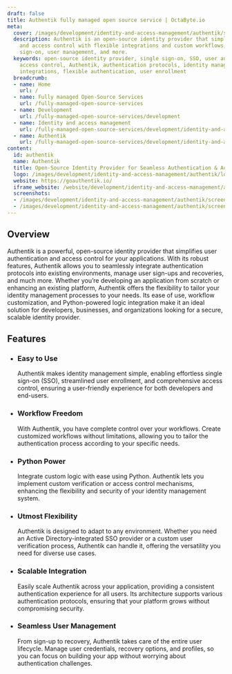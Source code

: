 ```yaml
---
draft: false
title: Authentik fully managed open source service | OctaByte.io
meta:
  cover: /images/development/identity-and-access-management/authentik/screenshot-1.jpg
  description: Authentik is an open-source identity provider that simplifies authentication
    and access control with flexible integrations and custom workflows, offering seamless
    sign-on, user management, and more.
  keywords: open-source identity provider, single sign-on, SSO, user authentication,
    access control, Authentik, authentication protocols, identity management, Python
    integrations, flexible authentication, user enrollment
  breadcrumb:
  - name: Home
    url: /
  - name: Fully managed Open-Source Services
    url: /fully-managed-open-source-services
  - name: Development
    url: /fully-managed-open-source-services/development
  - name: Identity and access management
    url: /fully-managed-open-source-services/development/identity-and-access-management
  - name: Authentik
    url: /fully-managed-open-source-services/development/identity-and-access-management/authentik
content:
  id: authentik
  name: Authentik
  title: Open-Source Identity Provider for Seamless Authentication & Access Control
  logo: /images/development/identity-and-access-management/authentik/logo.png
  website: https://goauthentik.io/
  iframe_website: /website/development/identity-and-access-management/authentik
  screenshots:
  - /images/development/identity-and-access-management/authentik/screenshot-1.jpg
  - /images/development/identity-and-access-management/authentik/screenshot-2.jpg
---
```


## Overview

Authentik is a powerful, open-source identity provider that simplifies user authentication and access control for your applications. With its robust features, Authentik allows you to seamlessly integrate authentication protocols into existing environments, manage user sign-ups and recoveries, and much more. Whether you’re developing an application from scratch or enhancing an existing platform, Authentik offers the flexibility to tailor your identity management processes to your needs. Its ease of use, workflow customization, and Python-powered logic integration make it an ideal solution for developers, businesses, and organizations looking for a secure, scalable identity provider.

## Features

- ### Easy to Use

  Authentik makes identity management simple, enabling effortless single sign-on (SSO), streamlined user enrollment, and comprehensive access control, ensuring a user-friendly experience for both developers and end-users.

- ### Workflow Freedom

  With Authentik, you have complete control over your workflows. Create customized workflows without limitations, allowing you to tailor the authentication process according to your specific needs.

- ### Python Power

  Integrate custom logic with ease using Python. Authentik lets you implement custom verification or access control mechanisms, enhancing the flexibility and security of your identity management system.

- ### Utmost Flexibility

  Authentik is designed to adapt to any environment. Whether you need an Active Directory-integrated SSO provider or a custom user verification process, Authentik can handle it, offering the versatility you need for diverse use cases.

- ### Scalable Integration

  Easily scale Authentik across your application, providing a consistent authentication experience for all users. Its architecture supports various authentication protocols, ensuring that your platform grows without compromising security.

- ### Seamless User Management

  From sign-up to recovery, Authentik takes care of the entire user lifecycle. Manage user credentials, recovery options, and profiles, so you can focus on building your app without worrying about authentication challenges.